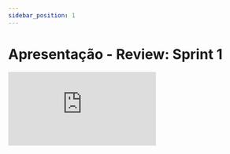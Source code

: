 ```yaml
---
sidebar_position: 1
---
```


# Apresentação - Review: Sprint 1 

<iframe style={{ display: 'block', margin: 'auto', width: '100%', height: '50vh', }} src="https://slides.com/gabrielamatias/deck/fullscreen" frameborder="0" allowFullScreen> </iframe>